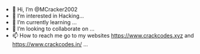 - 👋 Hi, I’m @MCracker2002
- 👀 I’m interested in Hacking...
- 🌱 I’m currently learning ...
- 💞️ I’m looking to collaborate on ...
- 📫 How to reach me 
go to my websites https://www.crackcodes.xyz and https://www.crackcodes.in/   ...

<!---
MCracker2002/MCracker2002 is a ✨ special ✨ repository because its `README.md` (this file) appears on your GitHub profile.
You can click the Preview link to take a look at your changes.
--->
